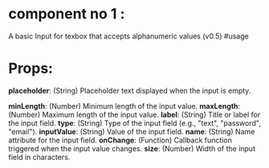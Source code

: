 # component no 1 :
A basic Input for texbox that accepts alphanumeric values (v0.5)
#usage
<BasicInput
        name="myInput"
        type="text"
        placeholder="Enter text here..."
        inputValue={inputValue}
        onChange={handleChange}
        minLength={3}
        maxLength={20}
        size={30}
      />
# Props:
**placeholder**: (String) Placeholder text displayed when the input is empty.  

**minLength**: (Number) Minimum length of the input value.
**maxLength**: (Number) Maximum length of the input value.
**label**: (String) Title or label for the input field.
**type**: (String) Type of the input field (e.g., "text", "password", "email").
**inputValue**: (String) Value of the input field.
**name**: (String) Name attribute for the input field.
**onChange**: (Function) Callback function triggered when the input value changes.
**size**: (Number) Width of the input field in characters.


